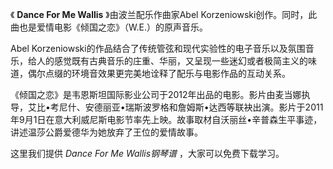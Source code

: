 

《 **Dance For Me Wallis** 》由波兰配乐作曲家Abel
Korzeniowski创作。同时，此曲也是爱情电影《倾国之恋》（W.E.）的原声音乐。

Abel
Korzeniowski的作品结合了传统管弦和现代实验性的电子音乐以及氛围音乐，给人的感觉既有古典音乐的庄重、华丽，又呈现一些迷幻或者极简主义的味道，偶尔点缀的环境音效果更完美地诠释了配乐与电影作品的互动关系。

《倾国之恋》是韦恩斯坦国际影业公司于2012年出品的电影。影片由麦当娜执导，艾比•考尼什、安德丽亚•瑞斯波罗格和詹姆斯•达西等联袂出演。影片于2011年9月1日在意大利威尼斯电影节率先上映。故事取材自沃丽丝•辛普森生平事迹，讲述温莎公爵爱德华为她放弃了王位的爱情故事。

这里我们提供 _Dance For Me Wallis钢琴谱_ ，大家可以免费下载学习。

